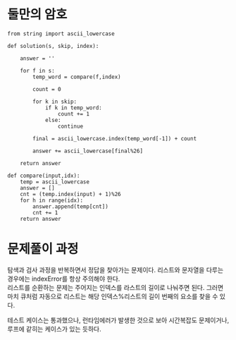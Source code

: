 # 둘만의 암호
~~~python3
from string import ascii_lowercase

def solution(s, skip, index):
    
    answer = ''
    
    for f in s:
        temp_word = compare(f,index)
        
        count = 0
        
        for k in skip:
            if k in temp_word:
                count += 1
            else:
                continue
        
        final = ascii_lowercase.index(temp_word[-1]) + count
        
        answer += ascii_lowercase[final%26]
        
    return answer

def compare(input,idx):
    temp = ascii_lowercase
    answer = []
    cnt = (temp.index(input) + 1)%26
    for h in range(idx):
        answer.append(temp[cnt])
        cnt += 1
    return answer
~~~

# 문제풀이 과정

<div>탐색과 검사 과정을 반복하면서 정답을 찾아가는 문제이다. 리스트와 문자열을 다루는 경우에는 indexError를 항상 주의해야 한다.</div>
<div>리스트를 순환하는 문제는 주어지는 인덱스를 라스트의 길이로 나눠주면 된다. 그러면 마치 큐처럼 자동으로 리스트는 해당 인덱스%리스트의 길이 번째의 요소를 찾을 수 있다.</div>

테스트 케이스는 통과했으나, 런타임에러가 발생한 것으로 보아 시간복잡도 문제이거나, 루프에 같히는 케이스가 있는 듯하다.
